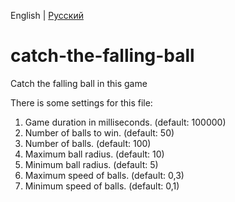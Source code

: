 English | [Русский](README_RU.md)
# catch-the-falling-ball
Catch the falling ball in this game

There is some settings for this file:
1. Game duration in milliseconds. (default: 100000)
2. Number of balls to win. (default: 50)
3. Number of balls. (default: 100)
4. Maximum ball radius. (default: 10)
5. Minimum ball radius. (default: 5)
6. Maximum speed of balls. (default: 0,3)
7. Minimum speed of balls. (default: 0,1)
